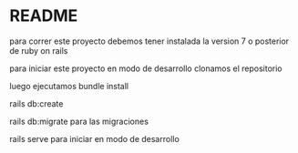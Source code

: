 # README

para correr este proyecto debemos tener instalada la version 7 o posterior de ruby on rails 

para iniciar este proyecto en modo de desarrollo clonamos el repositorio 

luego ejecutamos bundle install 

rails db:create

rails db:migrate para las migraciones

rails serve para iniciar en modo de desarrollo
